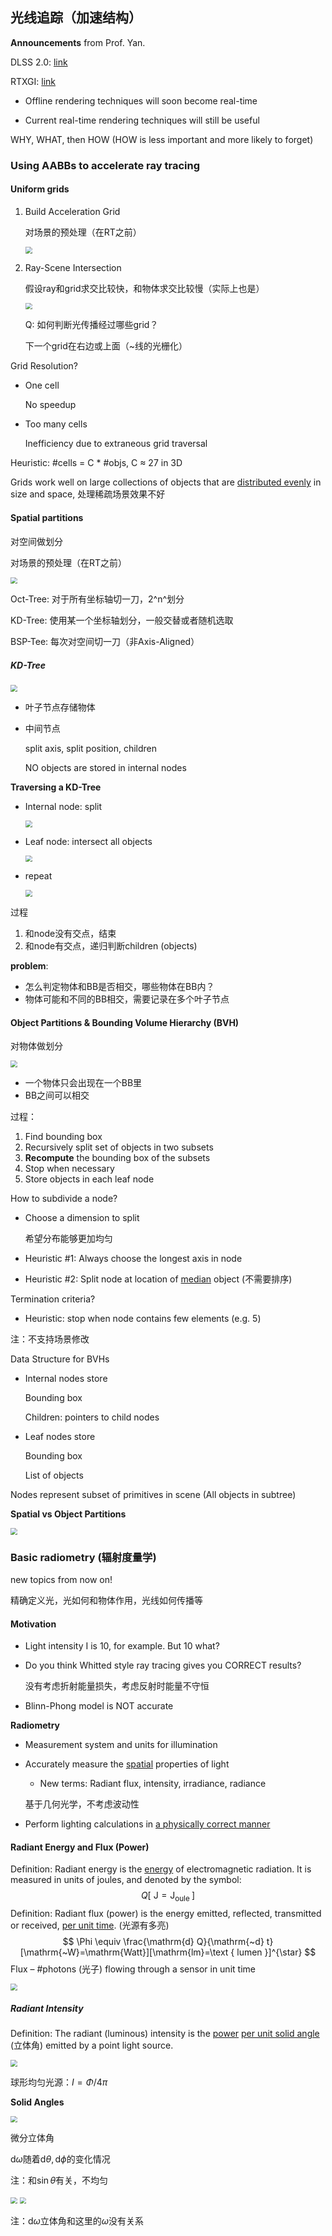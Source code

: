 ## 光线追踪（加速结构）

**Announcements** from Prof. Yan.

DLSS 2.0: [link](https://zhuanlan.zhihu.com/p/116211994)

RTXGI: [link](https://developer.nvidia.com/zh-cn/rtxgi)

- Offline rendering techniques will soon become real-time 

- Current real-time rendering techniques will still be useful

WHY, WHAT, then HOW (HOW is less important and more likely to forget)



### Using AABBs to accelerate ray tracing 

#### Uniform grids

1. Build Acceleration Grid

   对场景的预处理（在RT之前）

   <img src="img/lec14-build-grid.png" style="zoom:67%;" />

2. Ray-Scene Intersection

   假设ray和grid求交比较快，和物体求交比较慢（实际上也是）

   <img src="img/lec14-ray-grid-intersect.png" style="zoom:67%;" />

   Q: 如何判断光传播经过哪些grid？

   下一个grid在右边或上面（~线的光栅化）

Grid Resolution?

- One cell

  No speedup

- Too many cells

  Inefficiency due to extraneous grid traversal

Heuristic: #cells = C * #objs, C ≈ 27 in 3D

Grids work well on large collections of objects that are <u>distributed evenly</u> in size and space, 处理稀疏场景效果不好



#### Spatial partitions 

对空间做划分

对场景的预处理（在RT之前）

<img src="img/lec14-spatial-example.png" style="zoom:67%;" />

Oct-Tree: 对于所有坐标轴切一刀，2^n^划分

KD-Tree: 使用某一个坐标轴划分，一般交替或者随机选取

BSP-Tee: 每次对空间切一刀（非Axis-Aligned）

##### KD-Tree

<img src="img/lec14-KD-tree-build.png" style="zoom:67%;" />

- 叶子节点存储物体

- 中间节点

  split axis, split position, children

  NO objects are stored in internal nodes

**Traversing a KD-Tree**

- Internal node: split

  <img src="img/lec14-traverse-internal.png" style="zoom:67%;" />

- Leaf node: intersect all objects

  <img src="img/lec14-traverse-leaf.png" style="zoom:67%;" />

- repeat

  <img src="img/lec14-traverse-result.png" style="zoom:67%;" />

过程

1. 和node没有交点，结束
2. 和node有交点，递归判断children (objects)

**problem**: 

- 怎么判定物体和BB是否相交，哪些物体在BB内？
- 物体可能和不同的BB相交，需要记录在多个叶子节点



#### Object Partitions & Bounding Volume Hierarchy (BVH)

对物体做划分

<img src="img/lec14-BVH-example.png" style="zoom:67%;" />

- 一个物体只会出现在一个BB里
- BB之间可以相交

过程：

1. Find bounding box 
2. Recursively split set of objects in two subsets 
3. **Recompute** the bounding box of the subsets 
4. Stop when necessary 
5. Store objects in each leaf node

How to subdivide a node? 

- Choose a dimension to split 

  希望分布能够更加均匀

- Heuristic #1: Always choose the longest axis in node 

- Heuristic #2: Split node at location of <u>median</u> object (不需要排序)

Termination criteria? 

- Heuristic: stop when node contains few elements (e.g. 5)

注：不支持场景修改

Data Structure for BVHs

- Internal nodes store 

  Bounding box

  Children: pointers to child nodes

- Leaf nodes store 

  Bounding box 

  List of objects 

Nodes represent subset of primitives in scene (All objects in subtree)



**Spatial vs Object Partitions**

<img src="img/lec14-spatial-object-partition.png" style="zoom:67%;" />



### Basic radiometry (辐射度量学)

new topics from now on!

精确定义光，光如何和物体作用，光线如何传播等

#### Motivation

- Light intensity I is 10, for example. But 10 what?

- Do you think Whitted style ray tracing gives you CORRECT results?

  没有考虑折射能量损失，考虑反射时能量不守恒

- Blinn-Phong model is NOT accurate

**Radiometry**

- Measurement system and units for illumination

- Accurately measure the <u>spatial</u> properties of light 

  - New terms: Radiant flux, intensity, irradiance, radiance 

  基于几何光学，不考虑波动性

- Perform lighting calculations in <u>a physically correct manner</u>

#### Radiant Energy and Flux (Power)

Definition: Radiant energy is the <u>energy</u> of electromagnetic radiation. It is measured in units of joules, and denoted by the symbol:
$$
Q\left[\mathrm{~J}=\mathrm{J}_{\text {oule }}\right]
$$
Definition: Radiant flux (power) is the energy emitted, reflected, transmitted or received, <u>per unit time</u>. (光源有多亮)
$$
\Phi \equiv \frac{\mathrm{d} Q}{\mathrm{~d} t}[\mathrm{~W}=\mathrm{Watt}][\mathrm{lm}=\text { lumen }]^{\star}
$$
Flux – #photons (光子) flowing through a sensor in unit time



<img src="img/lec14-light-measurements.png" style="zoom:67%;" />

##### Radiant Intensity

Definition: The radiant (luminous) intensity is the <u>power</u> <u>per unit solid angle</u> (立体角) emitted by a point light source.

<img src="img/lec14-radiant-intensity.png" style="zoom:67%;" />

球形均匀光源：$I=\Phi / 4\pi$

**Solid Angles**

<img src="img/lec14-solid-angle.png" style="zoom:67%;" />

微分立体角

$\mathrm{d}\omega$随着$\mathrm{d}\theta,\mathrm{d}\phi$的变化情况

注：和$\sin \theta$有关，不均匀

<img src="img/lec14-Differential-Solid-Angles.png" style="zoom:67%;" />

<img src="img/lec14-direction-vec.png" style="zoom:67%;" />

注：$\mathrm{d}\omega$立体角和这里的$\omega$没有关系

